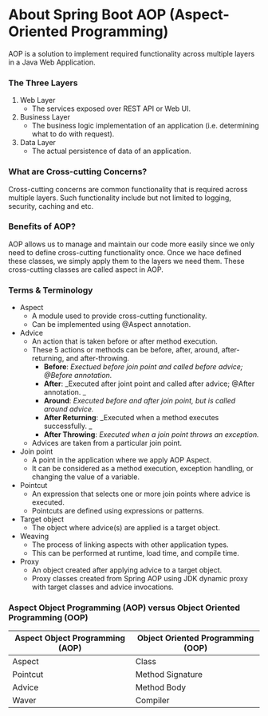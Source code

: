 # About Spring Boot AOP (Aspect-Oriented Programming)

AOP is a solution to implement required functionality across multiple layers in a Java Web Application.

### The Three Layers
1. Web Layer
   - The services exposed over REST API or Web UI. 
2. Business Layer
   - The business logic implementation of an application (i.e. determining what to do with request). 
3. Data Layer
   - The actual persistence of data of an application. 

### What are Cross-cutting Concerns?
Cross-cutting concerns are common functionality that is required across multiple layers. 
Such functionality include but not limited to logging, security, caching and etc.

### Benefits of AOP?
AOP allows us to manage and maintain our code more easily since we only need to define cross-cutting functionality once. 
Once we hace defined these classes, we simply apply them to the layers we need them. 
These cross-cutting classes are called aspect in AOP. 

### Terms & Terminology 
- Aspect
  - A module used to provide cross-cutting functionality. 
  - Can be implemented using @Aspect annotation.  
- Advice
  - An action that is taken before or after method execution. 
  - These 5 actions or methods can be before, after, around, after-returning, and after-throwing. 
    - **Before**: _Exectued before join point and called before advice; @Before annotation._  
    - **After**: _Executed after joint point and called after advice; @After annotation. _
    - **Around**: _Executed before and after join point, but is called around advice._
    - **After Returning**: _Executed when a method executes successfully. _
    - **After Throwing**: _Executed when a join point throws an exception._
  - Advices are taken from a particular join point. 
- Join point
  - A point in the application where we apply AOP Aspect. 
  - It can be considered as a method execution, exception handling, or changing the value of a variable. 
- Pointcut
  - An expression that selects one or more join points where advice is executed.
  - Pointcuts are defined using expressions or patterns. 
- Target object
  - The object where advice(s) are applied is a target object. 
- Weaving
  - The process of linking aspects with other application types. 
  - This can be performed at runtime, load time, and compile time. 
- Proxy
  - An object created after applying advice to a target object. 
  - Proxy classes created from Spring AOP using JDK dynamic proxy with target classes and advice invocations. 

### Aspect Object Programming (AOP) versus Object Oriented Programming (OOP)
| Aspect Object Programming (AOP) | Object Oriented Programming (OOP) |
| --- | --- |
| Aspect | Class |
| Pointcut | Method Signature | 
| Advice | Method Body |
| Waver | Compiler |
